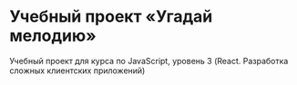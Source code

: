 # Учебный проект «Угадай мелодию»

Учебный проект для курса по JavaScript, уровень 3 (React. Разработка сложных клиентских приложений)

